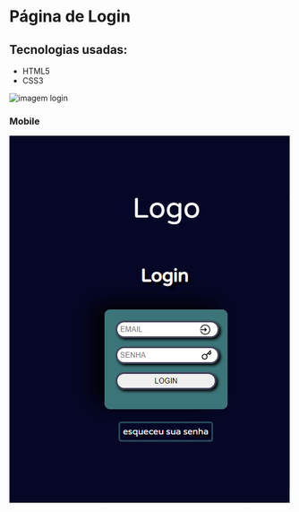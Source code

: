 # Página de Login 

## Tecnologias usadas:
* HTML5
* CSS3

![imagem login](https://github.com/rafaapcode/projeto-pagina-de-login/blob/main/Projeto%20p%C3%A1gina%20de%20login.png)

### Mobile

![imagem mobile](https://github.com/rafaapcode/projeto-pagina-de-login/blob/main/modile.png)

 
